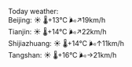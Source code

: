 Today weather:  
Beijing: ☀️   🌡️+13°C 🌬️↗19km/h  
Tianjin: ☀️   🌡️+14°C 🌬️↗22km/h  
Shijiazhuang: ☀️   🌡️+14°C 🌬️↑11km/h  
Tangshan: ☀️   🌡️+16°C 🌬️→21km/h  
